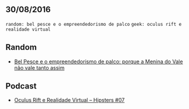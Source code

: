 30/08/2016
----------

`random: bel pesce e o empreendedorismo de palco` `geek: oculus rift e realidade virtual`

## Random

- [Bel Pesce e o empreendedorismo de palco: porque a Menina do Vale não vale tanto assim](https://medium.com/@izzynobre_24233/bel-pesce-e-o-empreendedorismo-de-palco-porque-a-menina-do-vale-n%C3%A3o-vale-tanto-assim-da9e0c917844#.ntr623lat)

## Podcast

- [Oculus Rift e Realidade Virtual – Hipsters #07](http://hipsters.tech/oculus-rift-e-realidade-virtual-hipsters-07/)

